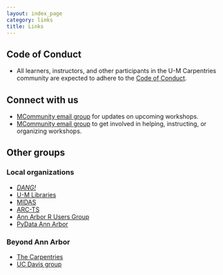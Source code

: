 ```yaml
---
layout: index_page
category: links
title: Links
---
```


## Code of Conduct

* All learners, instructors, and other participants in the U-M Carpentries community are expected to adhere to the [Code of Conduct](https://docs.carpentries.org/topic_folders/policies/code-of-conduct.html).

## Connect with us

* [MCommunity email group](https://mcommunity.umich.edu/#group:Software%20Carpentry%20Updates) for updates on upcoming workshops.
* [MCommunity email group](https://mcommunity.umich.edu/#group:UM%20Software%20Carpentry) to get involved in helping, instructing, or organizing workshops.

## Other groups

### Local organizations
* [_DANG!_](https://um-dang.github.io/)
* [U-M Libraries](https://www.lib.umich.edu/)
* [MIDAS](https://midas.umich.edu/)
* [ARC-TS](https://arc-ts.umich.edu/)
* [Ann Arbor R Users Group](https://annarborrusergroup.github.io/)
* [PyData Ann Arbor](https://pydataannarbor.github.io/)

### Beyond Ann Arbor
* [The Carpentries](https://carpentries.org/)
* [UC Davis group](http://dsi.ucdavis.edu/tag/carpentry.html)
